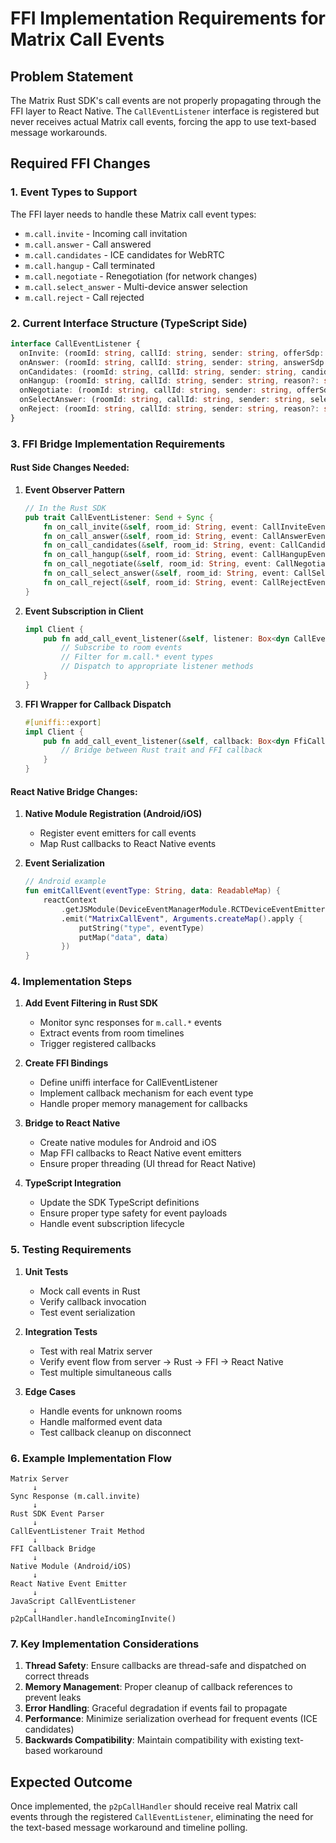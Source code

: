 # FFI Implementation Requirements for Matrix Call Events

## Problem Statement
The Matrix Rust SDK's call events are not properly propagating through the FFI layer to React Native. The `CallEventListener` interface is registered but never receives actual Matrix call events, forcing the app to use text-based message workarounds.

## Required FFI Changes

### 1. Event Types to Support
The FFI layer needs to handle these Matrix call event types:
- `m.call.invite` - Incoming call invitation
- `m.call.answer` - Call answered
- `m.call.candidates` - ICE candidates for WebRTC
- `m.call.hangup` - Call terminated
- `m.call.negotiate` - Renegotiation (for network changes)
- `m.call.select_answer` - Multi-device answer selection
- `m.call.reject` - Call rejected

### 2. Current Interface Structure (TypeScript Side)

```typescript
interface CallEventListener {
  onInvite: (roomId: string, callId: string, sender: string, offerSdp: string, callType: CallType, version: number) => void;
  onAnswer: (roomId: string, callId: string, sender: string, answerSdp: string) => void;
  onCandidates: (roomId: string, callId: string, sender: string, candidates: IceCandidate[]) => void;
  onHangup: (roomId: string, callId: string, sender: string, reason?: string) => void;
  onNegotiate: (roomId: string, callId: string, sender: string, offerSdp: string) => void;
  onSelectAnswer: (roomId: string, callId: string, sender: string, selectedPartyId: string) => void;
  onReject: (roomId: string, callId: string, sender: string, reason?: string) => void;
}
```

### 3. FFI Bridge Implementation Requirements

#### Rust Side Changes Needed:

1. **Event Observer Pattern**
   ```rust
   // In the Rust SDK
   pub trait CallEventListener: Send + Sync {
       fn on_call_invite(&self, room_id: String, event: CallInviteEvent);
       fn on_call_answer(&self, room_id: String, event: CallAnswerEvent);
       fn on_call_candidates(&self, room_id: String, event: CallCandidatesEvent);
       fn on_call_hangup(&self, room_id: String, event: CallHangupEvent);
       fn on_call_negotiate(&self, room_id: String, event: CallNegotiateEvent);
       fn on_call_select_answer(&self, room_id: String, event: CallSelectAnswerEvent);
       fn on_call_reject(&self, room_id: String, event: CallRejectEvent);
   }
   ```

2. **Event Subscription in Client**
   ```rust
   impl Client {
       pub fn add_call_event_listener(&self, listener: Box<dyn CallEventListener>) -> ListenerHandle {
           // Subscribe to room events
           // Filter for m.call.* event types
           // Dispatch to appropriate listener methods
       }
   }
   ```

3. **FFI Wrapper for Callback Dispatch**
   ```rust
   #[uniffi::export]
   impl Client {
       pub fn add_call_event_listener(&self, callback: Box<dyn FfiCallEventListener>) -> CallEventHandle {
           // Bridge between Rust trait and FFI callback
       }
   }
   ```

#### React Native Bridge Changes:

1. **Native Module Registration (Android/iOS)**
   - Register event emitters for call events
   - Map Rust callbacks to React Native events

2. **Event Serialization**
   ```kotlin
   // Android example
   fun emitCallEvent(eventType: String, data: ReadableMap) {
       reactContext
           .getJSModule(DeviceEventManagerModule.RCTDeviceEventEmitter::class.java)
           .emit("MatrixCallEvent", Arguments.createMap().apply {
               putString("type", eventType)
               putMap("data", data)
           })
   }
   ```

### 4. Implementation Steps

1. **Add Event Filtering in Rust SDK**
   - Monitor sync responses for `m.call.*` events
   - Extract events from room timelines
   - Trigger registered callbacks

2. **Create FFI Bindings**
   - Define uniffi interface for CallEventListener
   - Implement callback mechanism for each event type
   - Handle proper memory management for callbacks

3. **Bridge to React Native**
   - Create native modules for Android and iOS
   - Map FFI callbacks to React Native event emitters
   - Ensure proper threading (UI thread for React Native)

4. **TypeScript Integration**
   - Update the SDK TypeScript definitions
   - Ensure proper type safety for event payloads
   - Handle event subscription lifecycle

### 5. Testing Requirements

1. **Unit Tests**
   - Mock call events in Rust
   - Verify callback invocation
   - Test event serialization

2. **Integration Tests**
   - Test with real Matrix server
   - Verify event flow from server → Rust → FFI → React Native
   - Test multiple simultaneous calls

3. **Edge Cases**
   - Handle events for unknown rooms
   - Handle malformed event data
   - Test callback cleanup on disconnect

### 6. Example Implementation Flow

```
Matrix Server
     ↓
Sync Response (m.call.invite)
     ↓
Rust SDK Event Parser
     ↓
CallEventListener Trait Method
     ↓
FFI Callback Bridge
     ↓
Native Module (Android/iOS)
     ↓
React Native Event Emitter
     ↓
JavaScript CallEventListener
     ↓
p2pCallHandler.handleIncomingInvite()
```

### 7. Key Implementation Considerations

1. **Thread Safety**: Ensure callbacks are thread-safe and dispatched on correct threads
2. **Memory Management**: Proper cleanup of callback references to prevent leaks
3. **Error Handling**: Graceful degradation if events fail to propagate
4. **Performance**: Minimize serialization overhead for frequent events (ICE candidates)
5. **Backwards Compatibility**: Maintain compatibility with existing text-based workaround

## Expected Outcome

Once implemented, the `p2pCallHandler` should receive real Matrix call events through the registered `CallEventListener`, eliminating the need for the text-based message workaround and timeline polling.